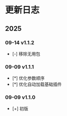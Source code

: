 # 更新日志

## 2025

### 09-14 v1.1.2

- [-] 移除无用包

### 09-09 v1.1.1

- [*] 优化参数顺序
- [*] 优化自动加载基础插件

### 09-09 v1.1.0

- [+] 初版
